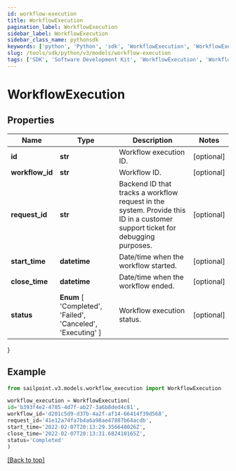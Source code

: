 ```yaml
---
id: workflow-execution
title: WorkflowExecution
pagination_label: WorkflowExecution
sidebar_label: WorkflowExecution
sidebar_class_name: pythonsdk
keywords: ['python', 'Python', 'sdk', 'WorkflowExecution', 'WorkflowExecution'] 
slug: /tools/sdk/python/v3/models/workflow-execution
tags: ['SDK', 'Software Development Kit', 'WorkflowExecution', 'WorkflowExecution']
---
```


# WorkflowExecution


## Properties

Name | Type | Description | Notes
------------ | ------------- | ------------- | -------------
**id** | **str** | Workflow execution ID. | [optional] 
**workflow_id** | **str** | Workflow ID. | [optional] 
**request_id** | **str** | Backend ID that tracks a workflow request in the system. Provide this ID in a customer support ticket for debugging purposes. | [optional] 
**start_time** | **datetime** | Date/time when the workflow started. | [optional] 
**close_time** | **datetime** | Date/time when the workflow ended. | [optional] 
**status** |  **Enum** [  'Completed',    'Failed',    'Canceled',    'Executing' ] | Workflow execution status. | [optional] 
}

## Example

```python
from sailpoint.v3.models.workflow_execution import WorkflowExecution

workflow_execution = WorkflowExecution(
id='b393f4e2-4785-4d7f-ab27-3a6b8ded4c81',
workflow_id='d201c5d9-d37b-4a2f-af14-66414f39d568',
request_id='41e12a74fa7b4a6a98ae47887b64acdb',
start_time='2022-02-07T20:13:29.356648026Z',
close_time='2022-02-07T20:13:31.682410165Z',
status='Completed'
)

```
[[Back to top]](#) 

